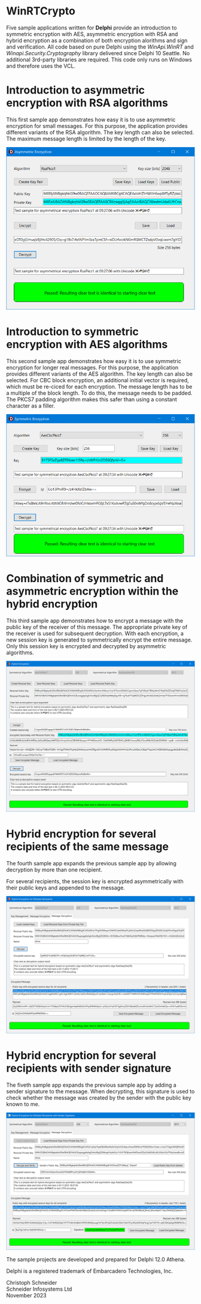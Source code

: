 # WinRTCrypto
Five sample applications written for **Delphi** provide an introduction to symmetric encryption with AES, asymmetric encryption with RSA and hybrid encryption as a combination of both encryption alorithms and sign and verification. 
All code based on pure Delphi using the _WinApi.WinRT_ and _Winapi.Security.Cryptography_ library delivered since Delphi 10 Seattle. No additional 3rd-party libraries are required. 
This code only runs on Windows  and therefore uses the VCL.

# Introduction to asymmetric encryption with RSA algorithms

This first sample app demonstrates how easy it is to use asymmetric encryption for small messages.
For this purpose, the application provides different variants of the RSA algorithm. The key length can also be selected.
The maximum message length is limited by the length of the key.

![AsymmetricEncryption App in Action](AsymmetricEncryption.png)

# Introduction to symmetric encryption with AES algorithms

This second sample app demonstrates how easy it is to use symmetric encryption for longer real messages.
For this purpose, the application provides different variants of the AES algorithm. The key length can also be selected.
For CBC block encryption, an additional initial vector is required, which must be re-ciced for each encryption.
The message length has to be a multiple of the block length. To do this, the message needs to be padded. The PKCS7 padding algorithm makes this safer than using a constant character as a filler.

![SymmetricEncryption App in Action](SymmetricEncryption.png)

# Combination of symmetric and asymmetric encryption within the hybrid encryption 

This third sample app demonstrates how to encrypt a message with the public key of the receiver of this message. 
The appropriate private key of the receiver is used for subsequent decryption. 
With each encryption, a new session key is generated to symmetrically encrypt the entire message. 
Only this session key is encrypted and decrypted by asymmetric algorithms. 

![HybridEncryption App in Action](HybridEncryptionApp.png)

# Hybrid encryption for several recipients of the same message 

The fourth sample app expands the previous sample app by allowing decryption by more than one recipient.

For several recipients, the session key is encrypted asymmetrically with their public keys and appended to the message.

![MultiRecipientHybridEncryption App in Action](MultiRecipientHybridEncryptionApp.png)

# Hybrid encryption for several recipients with sender signature 

The fiveth sample app expands the previous sample app by adding a sender signature to the message. 
When decrypting, this signature is used to check whether the message was created by the sender with the public key known to me.  

![MultiRecipientHybridEncryptionSign App in Action](MultiRecipientHybridEncryptionWithSignApp.png)

The sample projects are developed and prepared for Delphi 12.0 Athena.

Delphi is a registered trademark of Embarcadero Technologies, Inc.

Christoph Schneider<br>
Schneider Infosystems Ltd<br> 
November 2023
